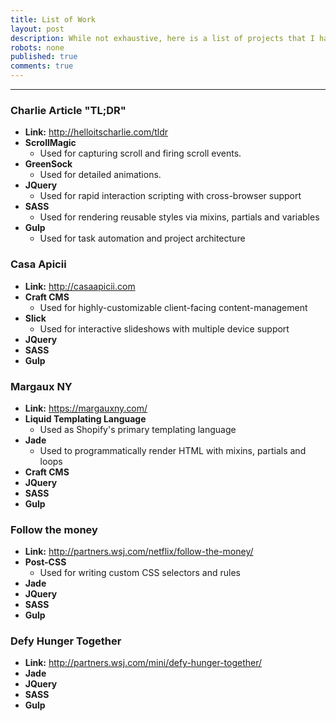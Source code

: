 ```yaml
---
title: List of Work
layout: post
description: While not exhaustive, here is a list of projects that I have worked on and the technologies used, in order from most recent to oldest.
robots: none
published: true
comments: true
---
```


---

### Charlie Article "TL;DR"
- **Link:** <a href="http://helloitscharlie.com/tldr" target="_blank">http://helloitscharlie.com/tldr</a>
- **ScrollMagic**
	- Used for capturing scroll and firing scroll events.
- **GreenSock**
	- Used for detailed animations.
- **JQuery**
	- Used for rapid interaction scripting with cross-browser support
- **SASS**
	- Used for rendering reusable styles via mixins, partials and variables
- **Gulp**
	- Used for task automation and project architecture 

### Casa Apicii
- **Link:** <a href="http://casaapicii.com" target="_blank">http://casaapicii.com</a>
- **Craft CMS**
	- Used for highly-customizable client-facing content-management
- **Slick**
	- Used for interactive slideshows with multiple device support
- **JQuery**
- **SASS**
- **Gulp**

### Margaux NY
- **Link:** <a href="https://margauxny.com/" target="_blank">https://margauxny.com/</a>
- **Liquid Templating Language**
	- Used as Shopify's primary templating language
- **Jade**
	- Used to programmatically render HTML with mixins, partials and loops
- **Craft CMS**
- **JQuery**
- **SASS**
- **Gulp**

### Follow the money
- **Link:** <a href="http://partners.wsj.com/netflix/follow-the-money/" target="_blank">http://partners.wsj.com/netflix/follow-the-money/</a>
- **Post-CSS**
	- Used for writing custom CSS selectors and rules
- **Jade**
- **JQuery**
- **SASS**
- **Gulp**

### Defy Hunger Together
- **Link:** <a href="http://partners.wsj.com/mini/defy-hunger-together/" target="_blank">http://partners.wsj.com/mini/defy-hunger-together/</a>
- **Jade**
- **JQuery**
- **SASS**
- **Gulp**